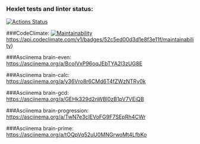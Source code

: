 ### Hexlet tests and linter status:
[![Actions Status](https://github.com/Xansir/python-project-49/workflows/hexlet-check/badge.svg)](https://github.com/Xansir/python-project-49/actions)

###CodeClimate: 
[![Maintainability](https://codeclimate.com/github/Xansir/python-project-49/maintainability)]()https://api.codeclimate.com/v1/badges/52c5ed00d3d1e8f3e11f/maintainability)

###Asciinema brain-even:
https://asciinema.org/a/BcoIVxP96oqJEbTYA2l3zUG8E

###Asciinema brain-calc:
https://asciinema.org/a/y36Vro8r6CMd6T4fZWzNTRy0k

###Asciinema brain-gcd:
https://asciinema.org/a/GEHk329d2nWBl0zB1pV7VEiQB

###Asciinema brain-progression:
https://asciinema.org/a/TwN7e3cIEVoFG9F7SEpRh4CWr

###Asciinema brain-prime:
https://asciinema.org/a/tOQpVq52uU0MNGrwoMt4LfbKo

